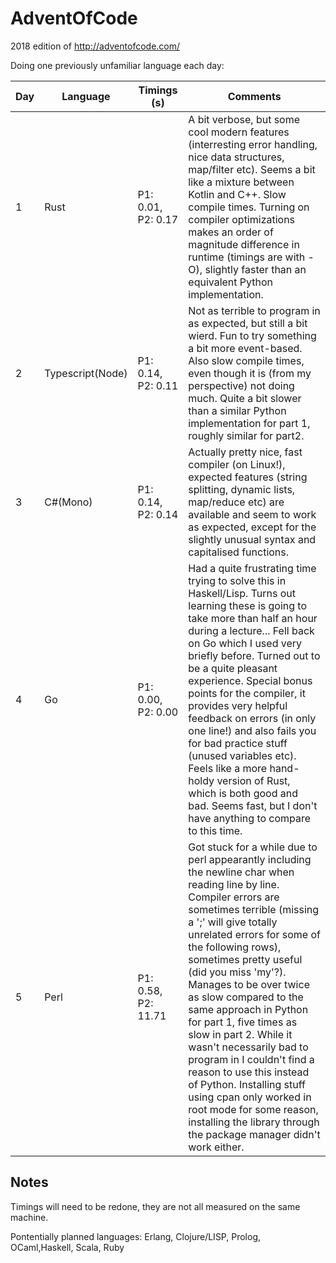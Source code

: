 # AdventOfCode
2018 edition of http://adventofcode.com/

Doing one previously unfamiliar language each day:

| Day | Language | Timings (s) | Comments |
| --- | -------- | ----------- | -------- |
| 1 | Rust | P1: 0.01, P2: 0.17 | A bit verbose, but some cool modern features (interresting error handling, nice data structures, map/filter etc). Seems a bit like a mixture between Kotlin and C++. Slow compile times. Turning on compiler optimizations makes an order of magnitude difference in runtime (timings are with -O), slightly faster than an equivalent Python implementation. |
| 2 | Typescript(Node) | P1: 0.14, P2: 0.11 | Not as terrible to program in as expected, but still a bit wierd. Fun to try something a bit more event-based. Also slow compile times, even though it is (from my perspective) not doing much. Quite a bit slower than a similar Python implementation for part 1, roughly similar for part2. |
| 3 | C#(Mono) | P1: 0.14, P2: 0.14 | Actually pretty nice, fast compiler (on Linux!), expected features (string splitting, dynamic lists, map/reduce etc) are available and seem to work as expected, except for the slightly unusual syntax and capitalised functions. |
| 4 | Go | P1: 0.00, P2: 0.00 | Had a quite frustrating time trying to solve this in Haskell/Lisp. Turns out learning these is going to take more than half an hour during a lecture... Fell back on Go which I used very briefly before. Turned out to be a quite pleasant experience. Special bonus points for the compiler, it provides very helpful feedback on errors (in only one line!) and also fails you for bad practice stuff (unused variables etc). Feels like a more hand-holdy version of Rust, which is both good and bad. Seems fast, but I don't have anything to compare to this time. |
| 5 | Perl | P1: 0.58, P2: 11.71 | Got stuck for a while due to perl appearantly including the newline char when reading line by line. Compiler errors are sometimes terrible (missing a ';' will give totally unrelated errors for some of the following rows), sometimes pretty useful (did you miss 'my'?). Manages to be over twice as slow compared to the same approach in Python for part 1, five times as slow in part 2. While it wasn't necessarily bad to program in I couldn't find a reason to use this instead of Python. Installing stuff using cpan only worked in root mode for some reason, installing the library through the package manager didn't work either. |


## Notes
Timings will need to be redone, they are not all measured on the same machine.

Pontentially planned languages: Erlang, Clojure/LISP, Prolog, OCaml,Haskell, Scala, Ruby